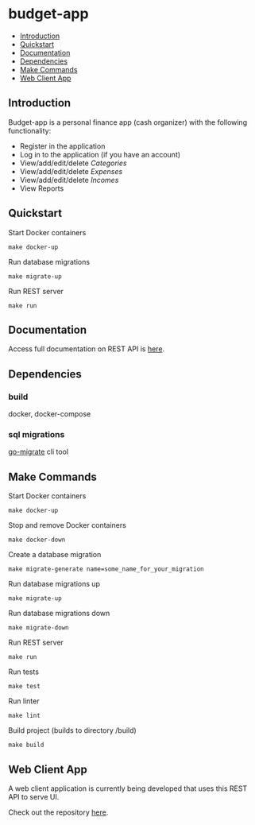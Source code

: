 # budget-app

* [Introduction](#introduction)
* [Quickstart](#quickstart)
* [Documentation](#documentation)
* [Dependencies](#dependencies)
* [Make Commands](#make-commands)
* [Web Client App](#web-client-app)

## Introduction 

Budget-app is a personal finance app (cash organizer) with the following functionality: 
- Register in the application
- Log in to the application (if you have an account)
- View/add/edit/delete *Categories*
- View/add/edit/delete *Expenses*
- View/add/edit/delete *Incomes*
- View Reports

## Quickstart

Start Docker containers
```
make docker-up
```

Run database migrations
```
make migrate-up
```

Run REST server
```
make run
```

## Documentation

Access full documentation on REST API is [here](documentation.md).

## Dependencies

### build
docker, docker-compose

### sql migrations
[go-migrate](https://github.com/golang-migrate/migrate) cli tool

## Make Commands

Start Docker containers
```
make docker-up
```

Stop and remove Docker containers
```
make docker-down
```

Create a database migration
```
make migrate-generate name=some_name_for_your_migration
```

Run database migrations up
```
make migrate-up
```

Run database migrations down
```
make migrate-down
```

Run REST server
```
make run
```

Run tests
```
make test
```

Run linter
```
make lint
```

Build project (builds to directory /build)
```
make build
```

## Web Client App

A web client application is currently being developed that uses this REST API to serve UI.

Check out the repository [here](https://github.com/danielblagy/budget-app-web-client).